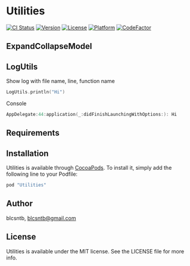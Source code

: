 # Utilities

[![CI Status](http://img.shields.io/travis/blcsntb/Utilities.svg?style=flat)](https://travis-ci.org/blcsntb/Utilities)
[![Version](https://img.shields.io/cocoapods/v/Utilities.svg?style=flat)](http://cocoapods.org/pods/Utilities)
[![License](https://img.shields.io/cocoapods/l/Utilities.svg?style=flat)](http://cocoapods.org/pods/Utilities)
[![Platform](https://img.shields.io/cocoapods/p/Utilities.svg?style=flat)](http://cocoapods.org/pods/Utilities)
[![CodeFactor](https://www.codefactor.io/repository/github/blcsntb/utilities/badge)](https://www.codefactor.io/repository/github/blcsntb/utilities)

## ExpandCollapseModel

## LogUtils

Show log with file name, line, function name

```swift
LogUtils.println("Hi")
```

Console

```swift
AppDelegate:44:application(_:didFinishLaunchingWithOptions:): Hi
```

## Requirements

## Installation

Utilities is available through [CocoaPods](http://cocoapods.org). To install
it, simply add the following line to your Podfile:

```ruby
pod "Utilities"
```

## Author

blcsntb, blcsntb@gmail.com

## License

Utilities is available under the MIT license. See the LICENSE file for more info.
